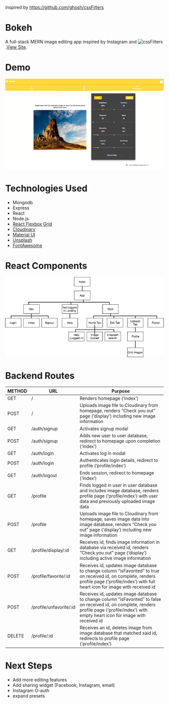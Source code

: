 inspired by https://github.com/ghosh/cssFilters

# Bokeh
 A full-stack MERN image editing app inspired by Instagram and ![cssFilters](https://www.cssfilters.co/).[View Site](#).

# Demo

![Home 1](/client/public/screenshot.png)

# Technologies Used
* Mongodb
* Express
* React
* Node.js
* [React Flexbox Grid](https://roylee0704.github.io/react-flexbox-grid/)
* [Cloudinary](https://cloudinary.com/)
* [Material UI](http://www.material-ui.com/#/)
* [Unsplash](https://unsplash.com/)
* [FontAwesome](http://fontawesome.io/)

# React Components

![Components Map](/client/public/download.png)

# Backend Routes
METHOD | URL | Purpose
--- | --- | ---
GET | / | Renders homepage (‘index’)
POST | / | Uploads image file to Cloudinary from homepage, renders “Check you out” page (‘display’) including new image information
GET | /auth/signup | Activates signup modal
POST | /auth/signup | Adds new user to user database, redirect to homepage upon completion (‘index’)
GET | /auth/login | Activates log in modal
POST | /auth/login | Authenticates login details, redirect to profile (‘profile/index’)
GET | /auth/logout | Ends session, redirect to homepage (‘index’)
GET | /profile | Finds logged in user in user database and includes image database, renders profile page (‘profile/index’) with user data and previously uploaded image data
POST | /profile |Uploads image file to Cloudinary from homepage, saves image data into image database, renders “Check you out” page (‘display’) including new image information
GET | /profile/display/:id | Receives id, finds image information in database via received id, renders “Check you out” page (‘display’) including active image information
POST | /profile/favorite/:id | Receives id, updates image database to change column “isFavorited” to true on received id, on complete, renders profile page (‘profile/index’) with full heart icon for image with received id
POST | /profile/unfavorite/:id | Receives id, updates image database to change column “isFavorited” to false on received id, on complete, renders profile page (‘profile/index’) with empty heart icon for image with received id
DELETE | /profile/:id | Receives an id, deletes image from image database that matched said id, redirects to profile page (‘profile/index’)


# Next Steps
* Add more editing features
* Add sharing widget (Facebook, Instagram, email)
* Instagram O-auth
* expand presets
